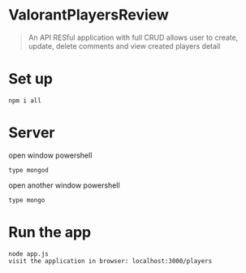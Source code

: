 # ValorantPlayersReview
> An API RESful application with full CRUD allows user to create, update, delete comments and view created players detail
# Set up
```
npm i all
```
# Server
open window powershell
```
type mongod
```
open another window powershell
```
type mongo
```
# Run the app
```
node app.js
visit the application in browser: localhost:3000/players
```
